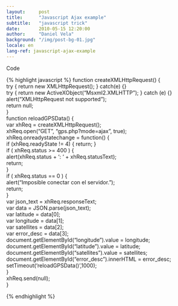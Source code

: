 ```yaml
---
layout:     post
title:      "Javascript Ajax example"
subtitle:   "javascript trick"
date:       2010-05-15 12:20:00
author:     "Daniel Vela"
background: "/img/post-bg-01.jpg"
locale: en
lang-ref: javascript-ajax-example
---
```


Code

{% highlight javascript %}
function createXMLHttpRequest() {  
	try { return new XMLHttpRequest(); } catch(e) {}  
	try { return new ActiveXObject(“Msxml2.XMLHTTP”); } catch (e) {}  
	alert(“XMLHttpRequest not supported”);  
	return null;  
}  
function reloadGPSData() {  
	var xhReq = createXMLHttpRequest();  
	xhReq.open(“GET”, “gps.php?mode=ajax”, true);  
	xhReq.onreadystatechange = function() {  
		if (xhReq.readyState != 4) { return; }  
		if ( xhReq.status &gt;= 400 ) {  
			alert(xhReq.status + ‘: ‘ + xhReq.statusText);  
			return;  
		}  
		if ( xhReq.status == 0 ) {  
			alert(“Imposible conectar con el servidor.”);  
			return;  
		}  
		var json_text = xhReq.responseText;  
		var data = JSON.parse(json_text);  
		var latitude = data[0];  
		var longitude = data[1];  
		var satellites = data[2];  
		var error_desc = data[3];  
		document.getElementById(“longitude”).value = longitude;  
		document.getElementById(“latitude”).value = latitude;  
		document.getElementById(“satellites”).value = satellites;  
		document.getElementById(“error_desc”).innerHTML = error_desc;  
		setTimeout(‘reloadGPSData()’,1000);  
	}  
	xhReq.send(null);  
}  

{% endhighlight %}
